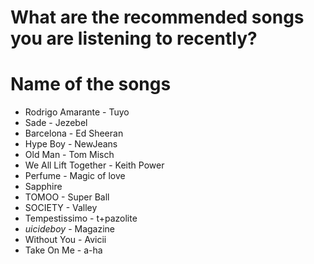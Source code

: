 # What are the recommended songs you are listening to recently?

# Name of the songs
- Rodrigo Amarante - Tuyo
- Sade - Jezebel
- Barcelona - Ed Sheeran
- Hype Boy - NewJeans
- Old Man - Tom Misch
- We All Lift Together - Keith Power
- Perfume - Magic of love
- Sapphire
- TOMOO - Super Ball
- SOCIETY - Valley
- Tempestissimo - t+pazolite
- $uicideboy$ - Magazine
- Without You - Avicii
- Take On Me - a-ha
